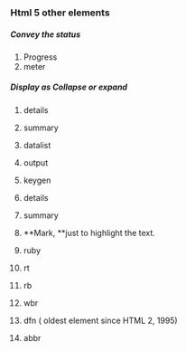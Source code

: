 ### Html 5 other elements

##### Convey the status

1. Progress
2. meter

##### Display as Collapse or expand

1. details

2. summary


1. datalist
2. output
3. keygen
4. details
5. summary
6. **Mark, **just to highlight the text.
7. ruby
8. rt
9. rb
10. wbr
11. dfn \( oldest element since HTML 2, 1995\)
12. abbr

### 

